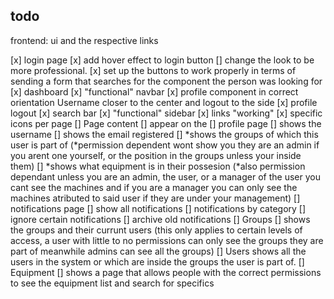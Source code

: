 ## todo
frontend: ui and the respective links

[x] login page 
  [x] add hover effect to login button
  [] change the look to be more professional.
  [x] set up the buttons to work properly in terms of sending a form
  that searches for the component the person was looking for
[x] dashboard
  [x] "functional" navbar
    [x] profile component in correct orientation
    Username closer to the center and logout to the side
    [x] profile logout
    [x] search bar
  [x] "functional" sidebar
    [x] links "working"
    [x] specific icons per page
  [] Page content
    [] appear on the 
[] profile page 
  [] shows the username
  [] shows the email registered
  [] *shows the groups of which this user is 
  part of (*permission dependent wont show you they are an admin
  if you arent one yourself, or the position in the groups unless your inside them)
  [] *shows what equipment is in their possesion 
  (*also permission dependant unless you are an admin, the user, or a manager of the user
  you cant see the machines and if you are a manager you can only see the machines atributed to 
  said user if they are under your management)
[] notifications page
  [] show all notifications
  [] notifications by category
  [] ignore certain notifications
  [] archive old notifications
[] Groups
  [] shows the groups and their currunt users
  (this only applies to certain levels of access, a user with little to no permissions
  can only see the groups they are part of meanwhile admins can see all the groups)
[] Users 
  shows all the users in the system or which are inside the groups the user is part of.
[] Equipment
  [] shows a page that allows people with the correct permissions to see the equipment list
  and search for specifics
